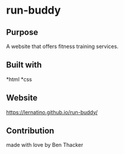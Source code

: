 # run-buddy

## Purpose
A website that offers fitness training services.

## Built with
*html
*css

## Website
https://lernatino.github.io/run-buddy/

## Contribution
made with love by Ben Thacker
